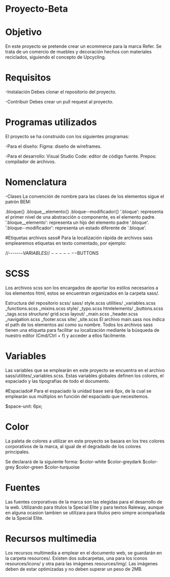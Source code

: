 # Proyecto-Beta
# Objetivo
En este proyecto se pretende crear un ecommerce para la marca Refer. Se trata de un comercio de muebles y decoración hechos con materiales reciclados, siguiendo el concepto de Upcycling.

# Requisitos
-Instalación
Debes clonar el repositorio del proyecto.

-Contribuir
Debes crear un pull request al proyecto.

# Programas utilizados
El proyecto se ha construido con los siguientes programas:

-Para el diseño:
Figma: diseño de wireframes.

-Para el desarrollo:
Visual Studio Code: editor de código fuente.
Prepos: compilador de archivos.

# Nomenclatura
-Clases
La convención de nombre para las clases de los elementos sigue el patrón BEM:

.bloque{}
.bloque__elemento{}
.bloque--modificador{}
'.bloque': representa el primer nivel de una abstracción o componente, es el elemento padre. 
'.bloque__elemento': representa un hijo del elemento padre '.bloque'. 
'.bloque--modificador': representa un estado diferente de '.bloque'.

#Etiquetas archivos sass#
Para la localización rápida de archivos sass emplearemos etiquetas en texto comentado, por ejemplo:

//-------$VARIABLES
//-------$BUTTONS

# SCSS
Los archivos scss son los encargados de aportar los estilos necesarios a los elementos html, estos se encuentran organizados en la carpeta sass/.

Estructura del repositorio scss/
sass/
style.scss
utilities/
_variables.scss
_functions.scss
_mixins.scss
style/
_typo.scss
htmlelements/
_buttons.scss
_tags.scss
structure/
grid.scss
layout/
_main.scss
_header.scss
_navigation.scss
_footer.scss
site/
_site.scss
El archivo main.sass nos indica el path de los elementos así como su nombre. Todos los archivos sass tienen una etiqueta para facilitar su localización mediante la búsqueda de nuestro editor (Cmd/Ctrl + f) y acceder a ellos fácilmente.

# Variables
Las variables que se emplearán en este proyecto se encuentra en el archivo sass/utilites/_variables.scss. Estas variables globales definen los colores, el espaciado y las tipografías de todo el documento.

#Espaciado#
Para el espaciado la unidad base será 6px, de la cual se emplearán sus múltiplos en función del espaciado que necesitemos. 

$space-unit: 6px;

# Color
La paleta de colores a utilizar en este proyecto se basara en los tres colores corporativos de la marca, al igual de el degradado de los colores principales.

Se declarará de la siguiente forma: $color-white   $color-greydark   $color-grey   $color-green   $color-turquoise 

# Fuentes
Las fuentes corporativas de la marca son las elegidas para el desarrollo de la web. Utilizando para titulos la Special Elite y para textos Raleway, aunque en alguna ocasion tambien se utilizara para titulos pero simpre acompañada de la Special Elite.

# Recursos multimedia
Los recursos multimedia a emplear en el documento web, se guardarán en la carpeta resources/. Existen dos subcarpetas, una para los iconos resources/icons/ y otra para las imágenes resources/img/. Las imágenes deben de estar optimizadas y no deben superar un peso de 2MB.
